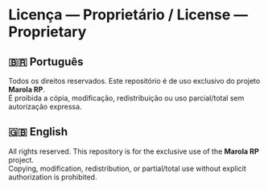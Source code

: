 # Licença — Proprietário / License — Proprietary

## 🇧🇷 Português
Todos os direitos reservados. Este repositório é de uso exclusivo do projeto **Marola RP**.  
É proibida a cópia, modificação, redistribuição ou uso parcial/total sem autorização expressa.

## 🇬🇧 English
All rights reserved. This repository is for the exclusive use of the **Marola RP** project.  
Copying, modification, redistribution, or partial/total use without explicit authorization is prohibited.
